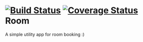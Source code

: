[![Build Status](https://travis-ci.org/gabrielsch/Room.svg?branch=startup)](https://travis-ci.org/gabrielsch/Room)
[![Coverage Status](https://coveralls.io/repos/gabrielsch/Room/badge.png?branch=startup)](https://coveralls.io/r/gabrielsch/Room?branch=startup)
Room
====

A simple utility app for room booking :)
